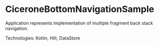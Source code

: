 # CiceroneBottomNavigationSample

Application represents implementation of multiple fragment back stack navigation. 

Technologies: Kotlin, Hilt, DataStore
